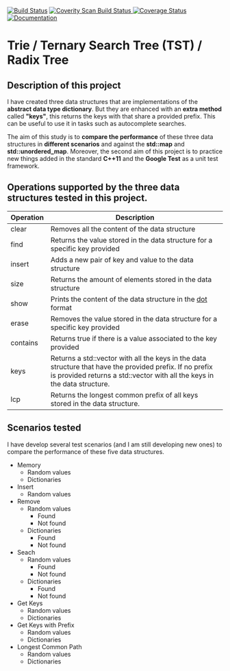 [![Build Status](https://travis-ci.org/maitesin/tries.svg?branch=master)](https://travis-ci.org/maitesin/tries)  <a href="https://scan.coverity.com/projects/maitesin-tries"> <img alt="Coverity Scan Build Status" src="https://scan.coverity.com/projects/7354/badge.svg"/> </a>  [![Coverage Status](https://coveralls.io/repos/maitesin/tries/badge.svg?branch=master&service=github)](https://coveralls.io/github/maitesin/tries?branch=master) 
[![Documentation](https://codedocs.xyz/maitesin/tries.svg)](https://codedocs.xyz/maitesin/tries/)

Trie / Ternary Search Tree (TST) / Radix Tree
=====

## Description of this project
I have created three data structures that are implementations of the <b>abstract data type dictionary</b>. But they are enhanced with an <b>extra method</b> called <b>"keys"</b>, this returns the keys with that share a provided prefix. This can be useful to use it in tasks such as autocomplete searches.

The aim of this study is to <b>compare the performance</b> of these three data structures in <b>different scenarios</b> and against the <b>std::map</b> and <b>std::unordered_map</b>. Moreover, the second aim of this project is to practice new things added in the standard <b>C++11</b> and the <b>Google Test</b> as a unit test framework.

## Operations supported by the three data structures tested in this project.
|Operation|Description|
|---------|-----------|
|clear|Removes all the content of the data structure|
|find|Returns the value stored in the data structure for a specific key provided|
|insert|Adds a new pair of key and value to the data structure|
|size|Returns the amount of elements stored in the data structure|
|show|Prints the content of the data structure in the [dot](https://en.wikipedia.org/wiki/DOT_(graph_description_language)) format|
|erase|Removes the value stored in the data structure for a specific key provided|
|contains|Returns true if there is a value associated to the key provided|
|keys|Returns a std::vector with all the keys in the data structure that have the provided prefix. If no prefix is provided returns a std::vector with all the keys in the data structure.|
|lcp|Returns the longest common prefix of all keys stored in the data structure.|

## Scenarios tested
I have develop several test scenarios (and I am still developing new ones) to compare the performance of these five data structures.
* Memory
  - Random values
  - Dictionaries
* Insert
  - Random values
* Remove
  - Random values
    * Found
    * Not found
  - Dictionaries
    * Found
    * Not found
* Seach
  - Random values
    * Found
    * Not found
  - Dictionaries
    * Found
    * Not found
* Get Keys
  - Random values
  - Dictionaries
* Get Keys with Prefix
  - Random values
  - Dictionaries
* Longest Common Path
  - Random values
  - Dictionaries
